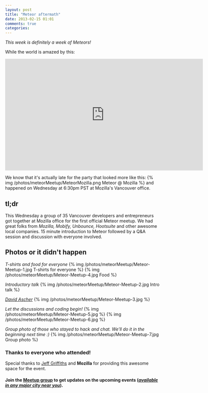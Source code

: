 ```yaml
---
layout: post
title: "Meteor aftermath"
date: 2013-02-15 01:01
comments: true
categories:
---
```


*This week is definitely a week of Meteors!*

While the world is amazed by this:
<iframe width="640" height="360" src="http://www.youtube-nocookie.com/embed/7c-0iwBEswE?rel=0" frameborder="0" allowfullscreen></iframe>

We know that it's actually late for the party that looked more like this:
{% img /photos/meteorMeetup/MeteorMozilla.png Meteor @ Mozilla %}
and happened on Wednesday at 6:30pm PST at Mozilla's Vancouver office.

<!-- more -->

## tl;dr
This Wednesday a group of 35 Vancouver developers and entrepreneurs got together at Mozilla office for the first official Meteor meetup. We had great folks from *Mozilla, Mobify, Unbounce, Hootsuite* and other awesome local companies. 15 minute introduction to Meteor followed by a Q&A session and discussion with everyone involved.

## Photos or it didn't happen

*T-shirts and food for everyone*
{% img /photos/meteorMeetup/Meteor-Meetup-1.jpg T-shirts for everyone %}
{% img /photos/meteorMeetup/Meteor-Meetup-4.jpg Food %}

*Introductory talk*
{% img /photos/meteorMeetup/Meteor-Meetup-2.jpg Intro talk %}

*[David Ascher](http://blog.ascher.ca/)*
{% img /photos/meteorMeetup/Meteor-Meetup-3.jpg %}

*Let the discussions and coding begin!*
{% img /photos/meteorMeetup/Meteor-Meetup-5.jpg %}
{% img /photos/meteorMeetup/Meteor-Meetup-6.jpg %}

*Group photo of those who stayed to hack and chat. We'll do it in the beginning next time :)*
{% img /photos/meteorMeetup/Meteor-Meetup-7.jpg Group photo %}

### Thanks to everyone who attended!
Special thanks to [Jeff Griffiths](http://twitter.com/canuckistani) and **Mozilla** for providing this awesome space for the event.

#### Join the [Meetup group](http://www.meetup.com/Meteor-Vancouver/) to get updates on the upcoming events (*[available in any major city near you](http://meetups.meteor.com/)*).